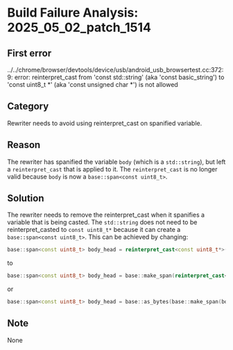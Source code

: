 # Build Failure Analysis: 2025_05_02_patch_1514

## First error

../../chrome/browser/devtools/device/usb/android_usb_browsertest.cc:372:9: error: reinterpret_cast from 'const std::string' (aka 'const basic_string<char>') to 'const uint8_t *' (aka 'const unsigned char *') is not allowed

## Category
Rewriter needs to avoid using reinterpret_cast on spanified variable.

## Reason
The rewriter has spanified the variable `body` (which is a `std::string`), but left a `reinterpret_cast` that is applied to it. The `reinterpret_cast` is no longer valid because `body` is now a `base::span<const uint8_t>`.

## Solution
The rewriter needs to remove the reinterpret_cast when it spanifies a variable that is being casted. The `std::string` does not need to be reinterpret_casted to `const uint8_t*` because it can create a `base::span<const uint8_t>`. This can be achieved by changing:

```c++
base::span<const uint8_t> body_head = reinterpret_cast<const uint8_t*>(body);
```

to

```c++
base::span<const uint8_t> body_head = base::make_span(reinterpret_cast<const uint8_t*>(body.data()), body.size());
```

or

```c++
base::span<const uint8_t> body_head = base::as_bytes(base::make_span(body));
```

## Note
None